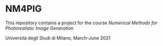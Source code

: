 # NM4PIG

This repository contains a project for the course _Numerical Methods for Photorealistic Image Generation_

Università degli Studi di Milano, March-June 2021

